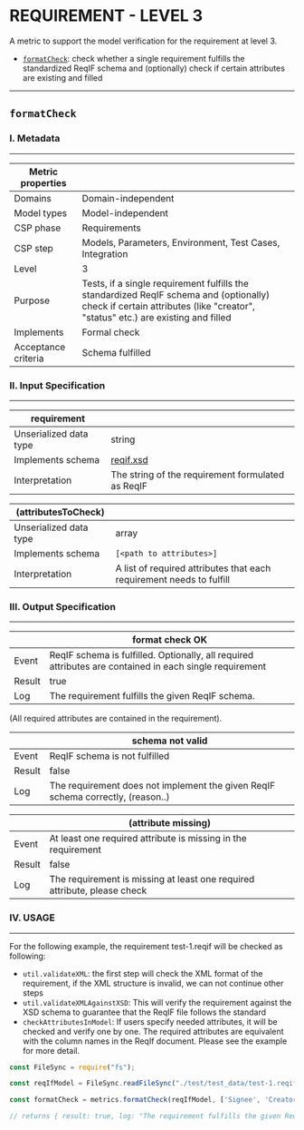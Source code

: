 # REQUIREMENT - LEVEL 3

A metric to support the model verification for the requirement at level 3.

* [`formatCheck`](#formatCheck): check whether a single requirement fulfills the standardized ReqIF schema and (optionally) check if certain attributes are existing and filled

---
## `formatCheck`

### I. Metadata
---------------

Metric properties ||
------------------------|---------------
Domains                 | Domain-independent
Model types             | Model-independent
CSP phase               | Requirements
CSP step                | Models, Parameters, Environment, Test Cases, Integration
Level                   | 3
Purpose                 | Tests, if a single requirement fulfills the standardized ReqIF schema and (optionally) check if certain attributes (like "creator", "status" etc.) are existing and filled
Implements              | Formal check
Acceptance criteria     | Schema fulfilled

### II. Input Specification
---------------------------

requirement || 
------------------------|---------------
Unserialized data type  | string
Implements schema       | [reqif.xsd](https://www.omg.org/spec/ReqIF/20110401/reqif.xsd)
Interpretation          | The string of the requirement formulated as ReqIF     

(attributesToCheck) || 
------------------------|---------------
Unserialized data type  | array<string>
Implements schema       | `[<path to attributes>]`
Interpretation          | A list of required attributes that each requirement needs to fulfill

### III. Output Specification
---------------------------

|| format check OK 
------------------------|---------------
Event                   | ReqIF schema is fulfilled. Optionally, all required attributes are contained in each single requirement
Result                  | true
Log                     | The requirement fulfills the given ReqIF schema. 

(All required attributes are contained in the requirement). 

|| schema not valid
------------------------|---------------
Event                   | ReqIF schema is not fulfilled
Result                  | false
Log                     | The requirement does not implement the given ReqIF schema correctly, (reason..) 

|| (attribute missing)
------------------------|---------------
Event                   | At least one required attribute is missing in the requirement
Result                  | false
Log                     | The requirement is missing at least one required attribute, please check <attribute>

### IV. USAGE
---------------------------

For the following example, the requirement test-1.reqif will be checked as following:
* `util.validateXML`: the first step will check the XML format of the requirement, if the XML structure is invalid, we can not continue other steps
* `util.validateXMLAgainstXSD`: This will verify the requirement against the XSD schema to guarantee that the ReqIF file follows the standard
* `checkAttributesInModel`: If users specify needed attributes, it will be checked and verify one by one. The required attributes are equivalent with the column names in the ReqIf document. Please see the example for more detail.

```javascript
const FileSync = require("fs");

const reqIfModel = FileSync.readFileSync("./test/test_data/test-1.reqif", "utf8");

const formatCheck = metrics.formatCheck(reqIfModel, ['Signee', 'Creator', 'Owner']);

// returns { result: true, log: "The requirement fulfills the given ReqIF schema. (All required attributes are contained in the requirement)"}
```
